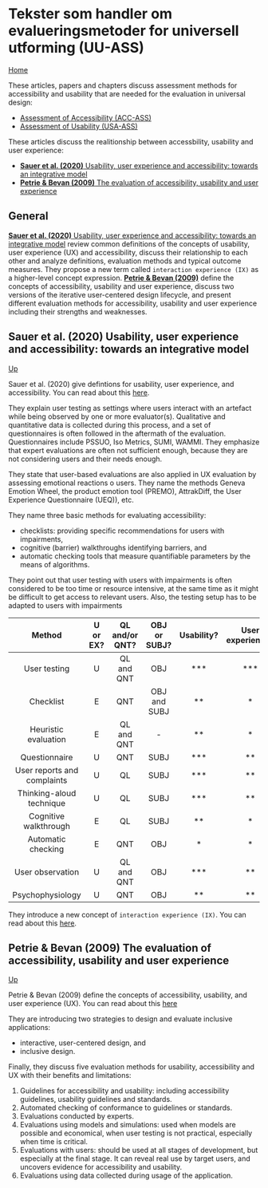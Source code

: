 # Tekster som handler om evalueringsmetoder for universell utforming (UU-ASS)

[Home](./README.md)

These articles, papers and chapters discuss assessment methods for accessibility and usability that are needed for the evaluation in universal design:
* [Assessment of Accessibility (ACC-ASS)](./ACC-ASS.md)
* [Assessment of Usability (USA-ASS)](./USA-ASS.md)

These articles discuss the realitionship between accessbility, usability and user experience:
- [__Sauer et al. (2020)__ Usability, user experience and accessibility: towards an integrative model](#sauer-et-al-2020-usability-user-experience-and-accessibility-towards-an-integrative-model)
- [__Petrie & Bevan (2009)__ The evaluation of accessibility, usability and user experience](#petrie-bevan-2009-the-evaluation-of-accessibility-usability-and-user-experience)

## General

[__Sauer et al. (2020)__ Usability, user experience and accessibility: towards an integrative model](#sauer-et-al-2020-usability-user-experience-and-accessibility-towards-an-integrative-model) review common definitions of the concepts of usability, user experience (UX) and accessibility, discuss their relationship to each other and analyze definitions, evaluation methods and typical outcome measures.
They propose a new term called `interaction experience (IX)` as a higher-level concept expression.
[__Petrie & Bevan (2009)__](#petrie-bevan-2009-the-evaluation-of-accessibility-usability-and-user-experience) define the concepts of accessibility, usability and user experience, discuss two versions of the iterative user-centered design lifecycle, and present different evaluation methods for accessibility, usability and user experience including their strengths and weaknesses.

## Sauer et al. (2020) Usability, user experience and accessibility: towards an integrative model 

[Up](#tekster-som-handler-om-evalueringsmetoder-for-universell-utforming-uu-ass)

Sauer et al. (2020) give defintions for usability, user experience, and accessibility. 
You can read about this [here](./UU-DEF.md#sauer-et-al-2020-usability-user-experience-and-accessibility-towards-an-integrative-model).

They explain user testing as settings where users interact with an artefact while being observed by one or more evaluator(s).
Qualitative and quantitative data is collected during this process, and a set of questionnaires is often followed in the aftermath of the evaluation. 
Questionnaires include PSSUO, Iso Metrics, SUMI, WAMMI.
They emphasize that expert evaluations are often not sufficient enough, because they are not considering users and their needs enough.

They state that user-based evaluations are also applied in UX evaluation by assessing emotional reactions o users.
They name the methods Geneva Emotion Wheel, the product emotion tool (PREMO), AttrakDiff, the User Experience Questionnaire (UEQ)), etc.

They name three basic methods for evaluating accessibility:
* checklists: providing specific recommendations for users with impairments,
* cognitive (barrier) walkthroughs identifying barriers, and
* automatic checking tools that measure quantifiable parameters by the means of algorithms.

They point out that user testing with users with impairments is often considered to be too time or resource intensive, at the same time as it might be difficult to get access to relevant users.
Also, the testing setup has to be adapted to users with impairments

|Method                     |U or EX?|QL and/or QNT?|OBJ or SUBJ?|Usability?|User experience?|Accessibility|
|:-------------------------:|:------:|:------------:|:----------:|:--------:|:--------------:|:-----------:|
|User testing               |U       |QL and QNT    |OBJ         |***       |***             |*            |
|Checklist                  |E       |QNT           |OBJ and SUBJ|**        |*               |***          |
|Heuristic evaluation       |E       |QL and QNT    |-           |**        |*               |**           |
|Questionnaire              |U       |QNT           |SUBJ        |***       |**              |*            |
|User reports and complaints|U       |QL            |SUBJ        |***       |**              |**           |
|Thinking-aloud technique   |U       |QL            |SUBJ        |***       |**              |*            |
|Cognitive walkthrough      |E       |QL            |SUBJ        |**        |*               |*            |
|Automatic checking         |E       |QNT           |OBJ         |*         |*               |***          |
|User observation           |U       |QL and QNT    |OBJ         |***       |**              |*            |
|Psychophysiology           |U       |QNT           |OBJ         |**        |**              |*            |

They introduce a new concept of `interaction experience (IX)`. 
You can read about this [here](./UU-DEF.md#sauer-et-al-2020-usability-user-experience-and-accessibility-towards-an-integrative-model).

## Petrie & Bevan (2009) The evaluation of accessibility, usability and user experience 

[Up](#tekster-som-handler-om-evalueringsmetoder-for-universell-utforming-uu-ass)

Petrie & Bevan (2009) define the concepts of accessibility, usability, and user experience (UX). You can read about this [here](./UU-DEF.md#petrie-bevan-2009-the-evaluation-of-accessibility-usability-and-user-experience)

They are introducing two strategies to design and evaluate inclusive applications:
* interactive, user-centered design, and
* inclusive design.

Finally, they discuss five evaluation methods for usability, accessibility and UX with their benefits and limitations:
1. Guidelines for accessibility and usability: including accessibility guidelines, usability guidelines and standards.
2. Automated checking of conformance to guidelines or standards.
3. Evaluations conducted by experts.
4. Evaluations using models and simulations: used when models are possible and economical, when user testing is not practical, especially when time is critical.
5. Evaluations with users: should be used at all stages of development, but especially at the final stage. It can reveal real use by target users, and uncovers evidence for accessibility and usability.
6. Evaluations using data collected during usage of the application.
